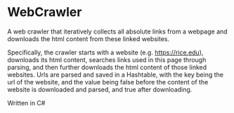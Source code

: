 # WebCrawler

A web crawler that iteratively collects all absolute links from a webpage and downloads the html content from these linked websites.

Specifically, the crawler starts with a website (e.g. https://rice.edu), downloads its html content, searches
links used in this page through parsing, and then further downloads the html content of those linked websites.
Urls are parsed and saved in a Hashtable, with the key being the url of the website, and the value being false before
the content of the website is downloaded and parsed, and true after downloading.

Written in C#